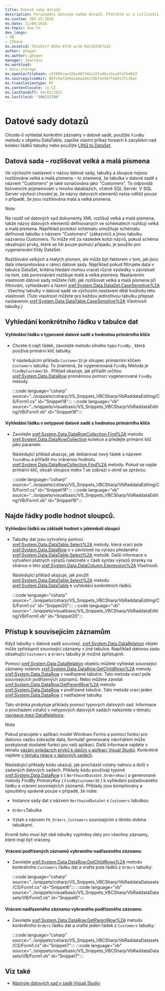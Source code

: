 ```yaml
---
title: Datové sady dotazů
description: Porozumění datovým sadám dotazů. Přečtěte si o citlivosti velikosti datových sad. Najde konkrétní řádek v tabulce dat, vyhledá řádky podle hodnot sloupce a přístup k souvisejícím záznamům.
ms.custom: SEO-VS-2020
ms.date: 11/04/2016
ms.topic: how-to
dev_langs:
- VB
- CSharp
ms.assetid: 7b1a91cf-8b5a-4fc0-ac36-0dc2d336fa1b
author: ghogen
ms.author: ghogen
manager: jmartens
ms.workload:
- data-storage
ms.openlocfilehash: c5f085cae185a48f3d41c6fa4bca5cad7afb46b3
ms.sourcegitcommit: 80fc9a72e9a1aba2d417dbfee997fab013fc36ac
ms.translationtype: MT
ms.contentlocale: cs-CZ
ms.lasthandoff: 04/02/2021
ms.locfileid: "106215796"
---
```

# <a name="query-datasets"></a>Datové sady dotazů
Chcete-li vyhledat konkrétní záznamy v datové sadě, použijte `FindBy` metodu v objektu DataTable, zapište vlastní příkaz foreach k zacyklení nad kolekcí řádků tabulky nebo použijte [LINQ to DataSet](/dotnet/framework/data/adonet/linq-to-dataset).

## <a name="dataset-case-sensitivity"></a>Datová sada – rozlišovat velká a malá písmena
Ve výchozím nastavení v názvu datové sady, tabulky a sloupce nejsou rozlišována velká a malá písmena – to znamená, že tabulka v datové sadě s názvem "Customers" je také označována jako "Customers". To odpovídá konvencím pojmenování v mnoha databázích, včetně SQL Server. V SQL Server výchozí chování je, že názvy datových elementů nelze odlišit pouze v případě, že jsou rozlišována malá a velká písmena.

> [!NOTE]
> Na rozdíl od datových sad dokumenty XML rozlišují velká a malá písmena, takže názvy datových elementů definovaných ve schématech rozlišují velká a malá písmena. Například protokol schématu umožňuje schématu definovat tabulku s názvem "Customers" (zákazníci) a jinou tabulku nazvanou Customers. To může mít za následek kolizi názvů, pokud schéma obsahující prvky, které se liší pouze pomocí případu, je použito pro vygenerování třídy DataSet.

Rozlišování velkých a malých písmen, ale může být faktorem v tom, jak jsou data interpretována v rámci datové sady. Například pokud filtrujete data v tabulce DataSet, kritéria hledání mohou vracet různé výsledky v závislosti na tom, zda porovnávání rozlišuje malá a velká písmena. Nastavením vlastnosti datové sady můžete řídit, jak rozlišovat velká a malá písmena při filtrování, vyhledávání a řazení <xref:System.Data.DataSet.CaseSensitive%2A> . Všechny tabulky v datové sadě ve výchozím nastavení dědí hodnotu této vlastnosti. (Tuto vlastnost můžete pro každou jednotlivou tabulku přepsat nastavením <xref:System.Data.DataTable.CaseSensitive%2A> Vlastnosti tabulky.)

## <a name="locate-a-specific-row-in-a-data-table"></a>Vyhledání konkrétního řádku v tabulce dat

#### <a name="to-find-a-row-in-a-typed-dataset-with-a-primary-key-value"></a>Vyhledání řádku v typované datové sadě s hodnotou primárního klíče

- Chcete-li najít řádek, zavolejte metodu silného typu `FindBy` , která používá primární klíč tabulky.

     V následujícím příkladu `CustomerID` je sloupec primárním klíčem `Customers` tabulky. To znamená, že vygenerovaná `FindBy` Metoda je `FindByCustomerID` . Příklad ukazuje, jak přiřadit určitou <xref:System.Data.DataRow> proměnnou pomocí vygenerované `FindBy` metody.

     :::code language="csharp" source="../snippets/csharp/VS_Snippets_VBCSharp/VbRaddataEditing/CS/Form1.cs" id="Snippet18":::
     :::code language="vb" source="../snippets/visualbasic/VS_Snippets_VBCSharp/VbRaddataEditing/VB/Form1.vb" id="Snippet18":::

#### <a name="to-find-a-row-in-an-untyped-dataset-with-a-primary-key-value"></a>Vyhledání řádku v netypové datové sadě s hodnotou primárního klíče

- Zavolejte <xref:System.Data.DataRowCollection.Find%2A> metodu <xref:System.Data.DataRowCollection> kolekce a předejte primární klíč jako parametr.

     Následující příklad ukazuje, jak deklarovat nový řádek s názvem `foundRow` a přiřadit mu vrácenou hodnotu <xref:System.Data.DataRowCollection.Find%2A> metody. Pokud se najde primární klíč, obsah sloupce index 1 se zobrazí v okně se zprávou.

     :::code language="csharp" source="../snippets/csharp/VS_Snippets_VBCSharp/VbRaddataEditing/CS/Form1.cs" id="Snippet19":::
     :::code language="vb" source="../snippets/visualbasic/VS_Snippets_VBCSharp/VbRaddataEditing/VB/Form1.vb" id="Snippet19":::

## <a name="find-rows-by-column-values"></a>Najde řádky podle hodnot sloupců.

#### <a name="to-find-rows-based-on-the-values-in-any-column"></a>Vyhledání řádků na základě hodnot v jakémkoli sloupci

- Tabulky dat jsou vytvořeny pomocí <xref:System.Data.DataTable.Select%2A> metody, která vrací pole <xref:System.Data.DataRow> s v závislosti na výrazu předaného <xref:System.Data.DataTable.Select%2A> metodě. Další informace o vytváření platných výrazů naleznete v části syntax výrazů stránky na stránce o této <xref:System.Data.DataColumn.Expression%2A> Vlastnosti.

     Následující příklad ukazuje, jak použít <xref:System.Data.DataTable.Select%2A> metodu <xref:System.Data.DataTable> k vyhledání konkrétních řádků.

     :::code language="csharp" source="../snippets/csharp/VS_Snippets_VBCSharp/VbRaddataEditing/CS/Form1.cs" id="Snippet20":::
     :::code language="vb" source="../snippets/visualbasic/VS_Snippets_VBCSharp/VbRaddataEditing/VB/Form1.vb" id="Snippet20":::

## <a name="access-related-records"></a>Přístup k souvisejícím záznamům
Když tabulky v datové sadě souvisejí, <xref:System.Data.DataRelation> objekt může zpřístupnit související záznamy v jiné tabulce. Například datovou sadu obsahující `Customers` a `Orders` tabulky je možné zpřístupnit.

Pomocí <xref:System.Data.DataRelation> objektu můžete vyhledat související záznamy voláním <xref:System.Data.DataRow.GetChildRows%2A> metody <xref:System.Data.DataRow> v nadřazené tabulce. Tato metoda vrací pole souvisejících podřízených záznamů. Nebo můžete zavolat <xref:System.Data.DataRow.GetParentRow%2A> metodu <xref:System.Data.DataRow> v podřízené tabulce. Tato metoda vrací jeden <xref:System.Data.DataRow> z nadřazené tabulky.

Tato stránka poskytuje příklady pomocí typových datových sad. Informace o procházení vztahů v netypových datových sadách naleznete v tématu [navigace mezi DataRelations](/dotnet/framework/data/adonet/dataset-datatable-dataview/navigating-datarelations).

> [!NOTE]
> Pokud pracujete v aplikaci model Windows Forms a pomocí funkcí pro datovou vazbu zobrazíte data, formulář generovaný návrhářem může poskytovat dostatek funkcí pro vaši aplikaci. Další informace najdete v tématu [vázání ovládacích prvků k datům v aplikaci Visual Studio](../data-tools/bind-controls-to-data-in-visual-studio.md). Konkrétně najdete [v tématu relace v datových sadách](relationships-in-datasets.md).

Následující příklady kódu ukazují, jak procházet vztahy nahoru a dolů v zadaných datových sadách. Příklady kódu používají typové <xref:System.Data.DataRow> s ( `NorthwindDataSet.OrdersRow` ) a generované metody FindBy *PrimaryKey* ( `FindByCustomerID` ) k vyhledání požadovaného řádku a vrácení souvisejících záznamů. Příklady jsou kompilovány a spouštěny správně pouze v případě, že máte:

- Instance sady dat s názvem `NorthwindDataSet` s `Customers` tabulkou

- `Orders`Tabulka.

- Vztah s názvem `FK_Orders_Customers` souvisejícím s těmito dvěma tabulkami.

Kromě toho musí být obě tabulky vyplněny daty pro všechny záznamy, které mají být vráceny.

#### <a name="to-return-the-child-records-of-a-selected-parent-record"></a>Vrácení podřízených záznamů vybraného nadřazeného záznamu

- Zavolejte <xref:System.Data.DataRow.GetChildRows%2A> metodu konkrétního `Customers` řádku dat a vraťte pole řádků z `Orders` tabulky:

     :::code language="csharp" source="../snippets/csharp/VS_Snippets_VBCSharp/VbRaddataDatasets/CS/Form1.cs" id="Snippet6":::
     :::code language="vb" source="../snippets/visualbasic/VS_Snippets_VBCSharp/VbRaddataDatasets/VB/Form1.vb" id="Snippet6":::

#### <a name="to-return-the-parent-record-of-a-selected-child-record"></a>Vrácení nadřazeného záznamu vybraného podřízeného záznamu

- Zavolejte <xref:System.Data.DataRow.GetParentRow%2A> metodu konkrétního `Orders` řádku dat a vraťte jeden řádek z `Customers` tabulky:

     :::code language="csharp" source="../snippets/csharp/VS_Snippets_VBCSharp/VbRaddataDatasets/CS/Form1.cs" id="Snippet7":::
     :::code language="vb" source="../snippets/visualbasic/VS_Snippets_VBCSharp/VbRaddataDatasets/VB/Form1.vb" id="Snippet7":::

## <a name="see-also"></a>Viz také

- [Nástroje datových sad v sadě Visual Studio](../data-tools/dataset-tools-in-visual-studio.md)
